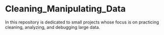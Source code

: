 # Cleaning_Manipulating_Data
In this repository is dedicated to small projects whose focus is on practicing cleaning, analyzing, and debugging large data. 
